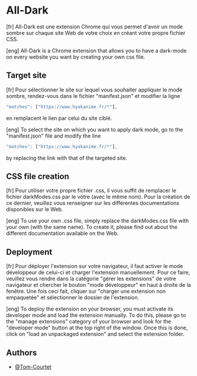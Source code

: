 
# All-Dark

[fr] All-Dark est une extension Chrome qui vous permet d'avoir un mode sombre sur chaque site Web de votre choix en créant votre propre fichier CSS.

[eng] All-Dark is a Chrome extension that allows you to have a dark-mode on every website you want by creating your own css file.

## Target site

[fr] Pour sélectionner le site sur lequel vous souhaiter appliquer le mode sombre, rendez-vous dans le fichier "manifest.json" et modifier la ligne 
```javascript
"matches": ["https://www.hyakanime.fr/*"], 
```
en remplacent le lien par celui du site ciblé.

[eng] To select the site on which you want to apply dark mode, go to the "manifest.json" file and modify the line       
```javascript
"matches": ["https://www.hyakanime.fr/*"],
```  
by replacing the link with that of the targeted site.

## CSS file creation

[fr] Pour utiliser votre propre fichier .css, il vous suffit de remplacer le fichier darkModes.css par le vôtre (avec le même nom).
Pour la création de ce dernier, veuillez vous renseigner sur les différentes documentations disponibles sur le Web.

[eng] To use your own .css file, simply replace the darkModes.css file with your own (with the same name).
To create it, please find out about the different documentation available on the Web.


## Deployment

[fr] Pour déployer l'extension sur votre navigateur, il faut activer le mode développeur de celui-ci et charger l'extension manuellement. Pour ce faire, veuillez vous rendre dans la catégorie "gérer les extensions" de votre navigateur et chercher le bouton "mode développeur" en haut à droite de la fenêtre.
Une fois ceci fait, cliquer sur "charger une extension non empaquetée" et sélectionner le dossier de l'extension.

[eng] To deploy the extension on your browser, you must activate its developer mode and load the extension manually. To do this, please go to the "manage extensions" category of your browser and look for the "developer mode" button at the top right of the window.
Once this is done, click on "load an unpackaged extension" and select the extension folder.


## Authors

- [@Tom-Courtet](https://github.com/Tom-Courtet)

